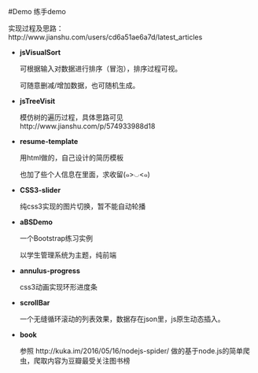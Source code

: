 #Demo
练手demo
<p>实现过程及思路：http://www.jianshu.com/users/cd6a51ae6a7d/latest_articles</p>
<ul>
  <li>
    <p><b>jsVisualSort</b></p>
    <p>可根据输入对数据进行排序（冒泡），排序过程可视。</p>
    <p>可随意删减/增加数据，也可随机生成。</p>
  </li>
  <li>
    <p><b>jsTreeVisit</b></p>
    <p>模仿树的遍历过程，具体思路可见 http://www.jianshu.com/p/574933988d18</p>
  </li>
  <li>
    <p><b>resume-template</b></p>
    <p>用html做的，自己设计的简历模板</p>
    <p>也加了些个人信息在里面，求收留(๑>◡<๑)</p>
  </li>
  <li>
    <p><b>CSS3-slider</b></p>
    <p>纯css3实现的图片切换，暂不能自动轮播</p>
  </li>
  <li>
    <p><b>aBSDemo</b></p>
    <p>一个Bootstrap练习实例</p>
    <p>以学生管理系统为主题，纯前端</p>
  </li>
  <li>
    <p><b>annulus-progress</b></p>
    <p>css3动画实现环形进度条</p>
  </li>
  <li>
  	<p><b>scrollBar</b></p>
  	<p>一个无缝循环滚动的列表效果，数据存在json里，js原生动态插入。</p>
  </li>
  <li>
  	<p><b>book</b></p>
  	<p>参照 http://kuka.im/2016/05/16/nodejs-spider/ 做的基于node.js的简单爬虫，爬取内容为豆瓣最受关注图书榜</p>
  </li>
</ul>
